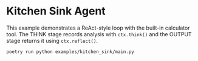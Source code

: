 # Kitchen Sink Agent

This example demonstrates a ReAct-style loop with the built-in calculator tool.
The THINK stage records analysis with `ctx.think()` and the OUTPUT stage
returns it using `ctx.reflect()`.

```bash
poetry run python examples/kitchen_sink/main.py
```
